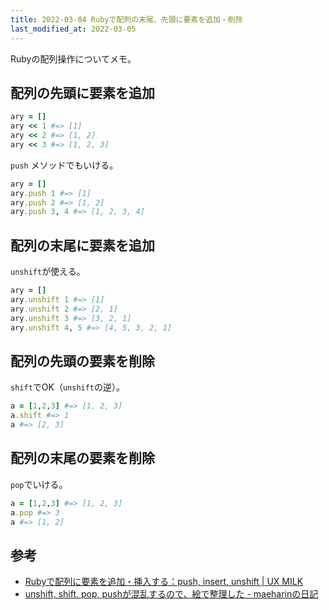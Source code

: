 ```yaml
---
title: 2022-03-04 Rubyで配列の末尾、先頭に要素を追加・削除
last_modified_at: 2022-03-05
---
```


Rubyの配列操作についてメモ。

## 配列の先頭に要素を追加

```rb
ary = []
ary << 1 #=> [1]
ary << 2 #=> [1, 2]
ary << 3 #=> [1, 2, 3]
```

`push` メソッドでもいける。

```rb
ary = []
ary.push 1 #=> [1]
ary.push 2 #=> [1, 2]
ary.push 3, 4 #=> [1, 2, 3, 4]
```

## 配列の末尾に要素を追加

`unshift`が使える。

```rb
ary = []
ary.unshift 1 #=> [1]
ary.unshift 2 #=> [2, 1]
ary.unshift 3 #=> [3, 2, 1]
ary.unshift 4, 5 #=> [4, 5, 3, 2, 1]
```

## 配列の先頭の要素を削除

`shift`でOK（`unshift`の逆）。

```rb
a = [1,2,3] #=> [1, 2, 3]
a.shift #=> 1
a #=> [2, 3]
```

## 配列の末尾の要素を削除

`pop`でいける。

```rb
a = [1,2,3] #=> [1, 2, 3]
a.pop #=> 3
a #=> [1, 2]
```

## 参考

- [Rubyで配列に要素を追加・挿入する：push, insert, unshift \| UX MILK](https://uxmilk.jp/21132)
- [unshift, shift, pop, pushが混乱するので、絵で整理した - maeharinの日記](https://maeharin.hatenablog.com/entry/20130122/unshift_shift_pop_push)
